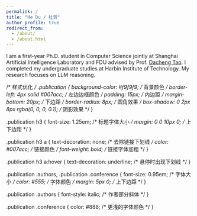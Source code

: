 ```yaml
---
permalink: /
title: "He Du / 杜贺"
author_profile: true
redirect_from: 
  - /about/
  - /about.html
---
```


I am a first-year Ph.D. student in Computer Science jointly at Shanghai Artificial Intelligence Laboratory and FDU advised by Prof. [Dacheng Tao](https://dr.ntu.edu.sg/cris/rp/rp02343). I completed my undergraduate studies at Harbin Institute of Technology. My research focuses on LLM reasoning.

/* 样式优化 */
.publication {
  background-color: #f9f9f9; /* 背景颜色 */
  border-left: 4px solid #007acc; /* 左边边框颜色 */
  padding: 15px; /* 内边距 */
  margin-bottom: 20px; /* 下边距 */
  border-radius: 8px; /* 圆角效果 */
  box-shadow: 0 2px 8px rgba(0, 0, 0, 0.1); /* 阴影效果 */
}

.publication h3 {
  font-size: 1.25em; /* 标题字体大小 */
  margin: 0 0 10px 0; /* 上下边距 */
}

.publication h3 a {
  text-decoration: none; /* 去除链接下划线 */
  color: #007acc; /* 链接颜色 */
  font-weight: bold; /* 链接字体加粗 */
}

.publication h3 a:hover {
  text-decoration: underline; /* 悬停时出现下划线 */
}

.publication .authors,
.publication .conference {
  font-size: 0.95em; /* 字体大小 */
  color: #555; /* 字体颜色 */
  margin: 5px 0; /* 上下边距 */
}

.publication .authors {
  font-style: italic; /* 作者部分斜体 */
}

.publication .conference {
  color: #888; /* 更浅的字体颜色 */
}
